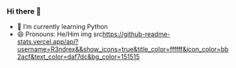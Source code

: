 ### Hi there 👋

- 🌱 I’m currently learning Python
- 😄 Pronouns: He/Him
 img src<https://github-readme-stats.vercel.app/api?username=R3ndrex&&show_icons=true&title_color=ffffff&icon_color=bb2acf&text_color=daf7dc&bg_color=151515>
<!--
**R3ndrex/R3ndrex** is a ✨ _special_ ✨ repository because its `README.md` (this file) appears on your GitHub profile.

Here are some ideas to get you started:

- 🔭 I’m currently working on ...
- 👯 I’m looking to collaborate on ...
- 🤔 I’m looking for help with ...
- 💬 Ask me about ...
- 📫 How to reach me: ...
- ⚡ Fun fact: ...
-->

